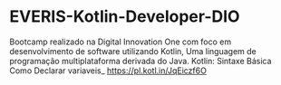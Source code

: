 # EVERIS-Kotlin-Developer-DIO
Bootcamp realizado na Digital Innovation One com foco em desenvolvimento de software utilizando Kotlin, Uma linguagem de programação multiplataforma derivada do Java.
Kotlin: Sintaxe Básica
Como Declarar variaveis_ https://pl.kotl.in/JqEiczf6O
